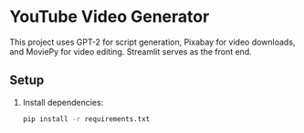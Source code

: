 # YouTube Video Generator

This project uses GPT-2 for script generation, Pixabay for video downloads, and MoviePy for video editing. Streamlit serves as the front end.

## Setup

1. Install dependencies:
   ```bash
   pip install -r requirements.txt
